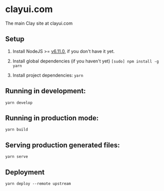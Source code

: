 # clayui.com
The main Clay site at clayui.com

## Setup
1. Install NodeJS >= [v6.11.0](http://nodejs.org/dist/v6.11.0/), if you don't have it yet.

2. Install global dependencies (if you haven't yet)
`[sudo] npm install -g yarn`

3. Install project dependencies:
`yarn`

## Running in development:
`yarn develop`

## Running in production mode:
`yarn build`

## Serving production generated files:
`yarn serve`

## Deployment

`yarn deploy --remote upstream`